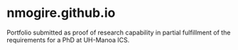 # nmogire.github.io
Portfolio submitted as proof of research capability in partial fulfillment of the requirements for a PhD at UH-Manoa ICS.
